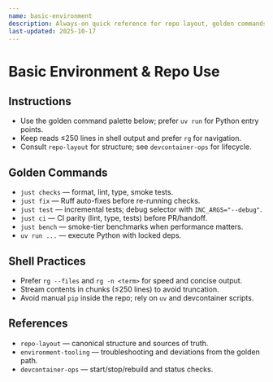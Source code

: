 ```yaml
---
name: basic-environment
description: Always-on quick reference for repo layout, golden commands, and shell practices.
last-updated: 2025-10-17
---
```


# Basic Environment & Repo Use

## Instructions
- Use the golden command palette below; prefer `uv run` for Python entry points.
- Keep reads ≤250 lines in shell output and prefer `rg` for navigation.
- Consult `repo-layout` for structure; see `devcontainer-ops` for lifecycle.

## Golden Commands

- `just checks` — format, lint, type, smoke tests.
- `just fix` — Ruff auto-fixes before re-running checks.
- `just test` — incremental tests; debug selector with `INC_ARGS="--debug"`.
- `just ci` — CI parity (lint, type, tests) before PR/handoff.
- `just bench` — smoke-tier benchmarks when performance matters.
- `uv run ...` — execute Python with locked deps.

## Shell Practices

- Prefer `rg --files` and `rg -n <term>` for speed and concise output.
- Stream contents in chunks (≤250 lines) to avoid truncation.
- Avoid manual `pip` inside the repo; rely on `uv` and devcontainer scripts.

## References

- `repo-layout` — canonical structure and sources of truth.
- `environment-tooling` — troubleshooting and deviations from the golden path.
- `devcontainer-ops` — start/stop/rebuild and status checks.

